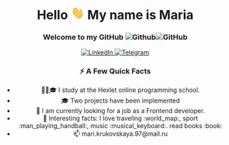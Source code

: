 <div id="header" align="center">
  <h1> Hello <img src="https://raw.githubusercontent.com/ABSphreak/ABSphreak/master/gifs/Hi.gif" height="30px"> My name is Maria</h1>
  <h3> Welcome to my GitHub <img alt ="Github" width="25px" src="https://user-images.githubusercontent.com/3369400/139447912-e0f43f33-6d9f-45f8-be46-2df5bbc91289.png#gh-dark-mode-only"/><img alt="GitHub" width="25px" src="https://user-images.githubusercontent.com/3369400/139448065-39a229ba-4b06-434b-bc67-616e2ed80c8f.png#gh-light-mode-only"/></h3>
  
<div id="socials" align="center">
    <a href="https://www.linkedin.com/in/maria-krukovskaya">
    <img src="https://img.shields.io/badge/LinkedIn-blue?style=for-the-badge&logo=linkedin&logoColor=white" alt="LinkedIn"/>
  </a>

  <a href="telegram-url">
    <a href="https://t.me/Mari_Kruk">
    <img src="https://img.shields.io/badge/Telegram-blue?style=for-the-badge&logo=telegram&logoColor=white" alt="Telegram"/>
  </a>
</div>
  
  ### ⚡️ A Few Quick Facts
  <ul>
 <li>👩🏻🎓 I study at the Hexlet online programming school.</li>
    <li>🎓 Two projects have been implemented</li>
 <li>🌱 I am currently looking for a job as a Frontend developer.</li>
<!-- <li>📙 Check out my <a href="">resume</a>.</li> -->
 <li>🎉 Interesting facts: I love traveling :world_map:, sport :man_playing_handball:, music :musical_keyboard:. read books :book:</li>
 <li>📫 mari.krukovskaya.97@mail.ru </li>
</ul>
<!--
**Mari-Krukovskaya/Mari-Krukovskaya** is a ✨ _special_ ✨ repository because its `README.md` (this file) appears on your GitHub profile.

Here are some ideas to get you started:

- 🔭 I’m currently working on ...
- 🌱 I’m currently learning ...
- 👯 I’m looking to collaborate on ...
- 🤔 I’m looking for help with ...
- 💬 Ask me about ...
- 📫 How to reach me: ...
- 😄 Pronouns: ...
- ⚡ Fun fact: ...
-->
